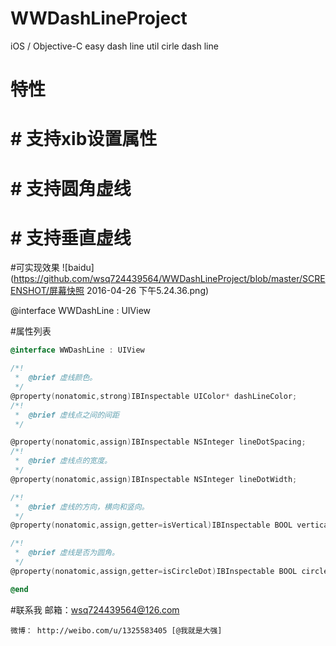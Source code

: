 # WWDashLineProject
iOS / Objective-C easy dash line util  cirle dash line 

# 特性
# # 支持xib设置属性

# # 支持圆角虚线

# # 支持垂直虚线

#可实现效果
![baidu](https://github.com/wsq724439564/WWDashLineProject/blob/master/SCREENSHOT/屏幕快照 2016-04-26 下午5.24.36.png) 

@interface WWDashLine : UIView


#属性列表
``` Objective-C
@interface WWDashLine : UIView

/*!
 *  @brief 虚线颜色。
 */
@property(nonatomic,strong)IBInspectable UIColor* dashLineColor;
/*!
 *  @brief 虚线点之间的间距
 */

@property(nonatomic,assign)IBInspectable NSInteger lineDotSpacing;
/*!
 *  @brief 虚线点的宽度。
 */
@property(nonatomic,assign)IBInspectable NSInteger lineDotWidth;

/*!
 *  @brief 虚线的方向，横向和竖向。
 */
@property(nonatomic,assign,getter=isVertical)IBInspectable BOOL vertical;

/*!
 *  @brief 虚线是否为圆角。
 */
@property(nonatomic,assign,getter=isCircleDot)IBInspectable BOOL circleDot;

@end
```


#联系我
    邮箱：wsq724439564@126.com 

    微博： http://weibo.com/u/1325583405 [@我就是大强]
